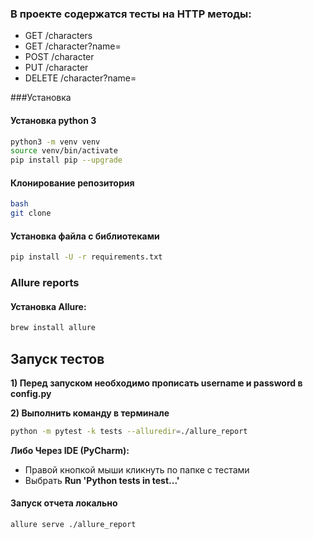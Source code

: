 ### В проекте содержатся тесты на HTTP методы:

* GET /characters
* GET /character?name=
* POST /character
* PUT /character
* DELETE /character?name=

###Установка
#### Установка python 3
```bash
python3 -m venv venv
source venv/bin/activate
pip install pip --upgrade
```

#### Клонирование репозитория
```bash
bash
git clone 

```

#### Установка файла с библиотеками
```bash
pip install -U -r requirements.txt
```

### Allure reports ####
#### Установка Allure:
```bash
brew install allure
```

## Запуск тестов

**1) Перед запуском необходимо прописать username и password в config.py**

**2) Выполнить команду в терминале**
```bash
python -m pytest -k tests --alluredir=./allure_report
```
**Либо Через IDE (PyCharm):**
* Правой кнопкой мыши кликнуть по папке с тестами
* Выбрать **Run 'Python tests in test...'**

#### Запуск отчета локально
```bash
allure serve ./allure_report
```




